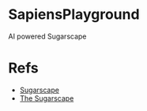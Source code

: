 # SapiensPlayground
AI powered Sugarscape

# Refs

* [Sugarscape](https://en.wikipedia.org/wiki/Sugarscape)
* [The Sugarscape](https://sugarscape.sourceforge.net/)
